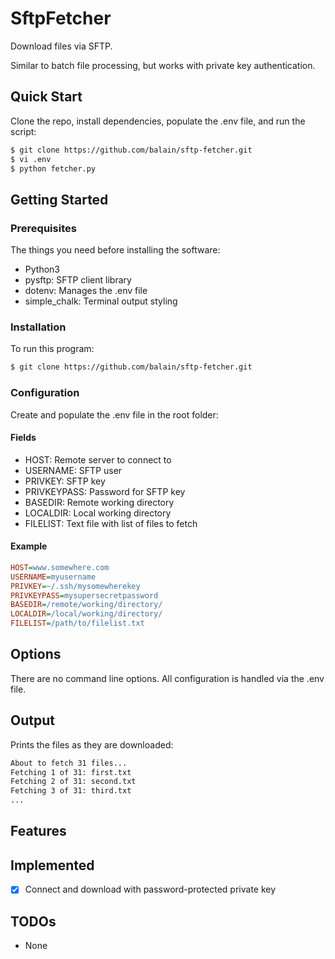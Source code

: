# SftpFetcher

Download files via SFTP.

Similar to batch file processing, but works with private key authentication.

## Quick Start

Clone the repo, install dependencies, populate the .env file, and run the script:

```bash
$ git clone https://github.com/balain/sftp-fetcher.git
$ vi .env
$ python fetcher.py
```

## Getting Started

### Prerequisites

The things you need before installing the software:

* Python3
* pysftp: SFTP client library
* dotenv: Manages the .env file
* simple_chalk: Terminal output styling

### Installation

To run this program:

```bash
$ git clone https://github.com/balain/sftp-fetcher.git
```

### Configuration

Create and populate the .env file in the root folder:

#### Fields

- HOST: Remote server to connect to
- USERNAME: SFTP user
- PRIVKEY: SFTP key
- PRIVKEYPASS: Password for SFTP key
- BASEDIR: Remote working directory
- LOCALDIR: Local working directory
- FILELIST: Text file with list of files to fetch

#### Example

```ini
HOST=www.somewhere.com
USERNAME=myusername
PRIVKEY=~/.ssh/mysomewherekey
PRIVKEYPASS=mysupersecretpassword
BASEDIR=/remote/working/directory/
LOCALDIR=/local/working/directory/
FILELIST=/path/to/filelist.txt
```

## Options

There are no command line options. All configuration is handled via the .env file.

## Output

Prints the files as they are downloaded:

```bash
About to fetch 31 files...
Fetching 1 of 31: first.txt
Fetching 2 of 31: second.txt
Fetching 3 of 31: third.txt
...
```

## Features

## Implemented
- [x] Connect and download with password-protected private key

## TODOs

- None
